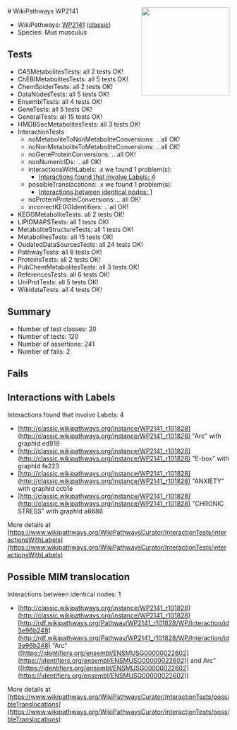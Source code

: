 <img style="float: right; width: 200px" src="https://upload.wikimedia.org/wikipedia/commons/thumb/8/83/Wplogo_with_text_500.png/640px-Wplogo_with_text_500.png" />
# WikiPathways WP2141

* WikiPathways: [WP2141](https://wikipathways.org/pathways/WP2141) ([classic](https://classic.wikipathways.org/instance/WP2141))
* Species: Mus musculus
## Tests
* CASMetabolitesTests: all 2 tests OK!
* ChEBIMetabolitesTests: all 5 tests OK!
* ChemSpiderTests: all 2 tests OK!
* DataNodesTests: all 5 tests OK!
* EnsemblTests: all 4 tests OK!
* GeneTests: all 5 tests OK!
* GeneralTests: all 15 tests OK!
* HMDBSecMetabolitesTests: all 3 tests OK!
* InteractionTests
    * noMetaboliteToNonMetaboliteConversions: .. all OK!
    * noNonMetaboliteToMetaboliteConversions: .. all OK!
    * noGeneProteinConversions: .. all OK!
    * nonNumericIDs: .. all OK!
    * interactionsWithLabels: .x we found 1 problem(s):
        * [Interactions found that involve Labels: 4](#630d267b)
    * possibleTranslocations: .x we found 1 problem(s):
        * [Interactions between identical nodes: 1](#1c118206)
    * noProteinProteinConversions: .. all OK!
    * incorrectKEGGIdentifiers: .. all OK!
* KEGGMetaboliteTests: all 2 tests OK!
* LIPIDMAPSTests: all 1 tests OK!
* MetaboliteStructureTests: all 1 tests OK!
* MetabolitesTests: all 15 tests OK!
* OudatedDataSourcesTests: all 24 tests OK!
* PathwayTests: all 8 tests OK!
* ProteinsTests: all 2 tests OK!
* PubChemMetabolitesTests: all 3 tests OK!
* ReferencesTests: all 6 tests OK!
* UniProtTests: all 5 tests OK!
* WikidataTests: all 4 tests OK!


## Summary

* Number of test classes: 20
* Number of tests: 120
* Number of assertions: 241
* Number of fails: 2

## Fails

<a name="630d267b" />

## Interactions with Labels

Interactions found that involve Labels: 4

* [http://classic.wikipathways.org/instance/WP2141_r101828](http://classic.wikipathways.org/instance/WP2141_r101828) "Arc" with graphId ed919
* [http://classic.wikipathways.org/instance/WP2141_r101828](http://classic.wikipathways.org/instance/WP2141_r101828) "E-box" with graphId fe223
* [http://classic.wikipathways.org/instance/WP2141_r101828](http://classic.wikipathways.org/instance/WP2141_r101828) "ANXIETY" with graphId ccb1e
* [http://classic.wikipathways.org/instance/WP2141_r101828](http://classic.wikipathways.org/instance/WP2141_r101828) "CHRONIC
STRESS" with graphId a6686


More details at [https://www.wikipathways.org/WikiPathwaysCurator/InteractionTests/interactionsWithLabels](https://www.wikipathways.org/WikiPathwaysCurator/InteractionTests/interactionsWithLabels)

<a name="1c118206" />

## Possible MIM translocation

Interactions between identical nodes: 1

* [http://classic.wikipathways.org/instance/WP2141_r101828](http://classic.wikipathways.org/instance/WP2141_r101828) [http://rdf.wikipathways.org/Pathway/WP2141_r101828/WP/Interaction/id3e96b248](http://rdf.wikipathways.org/Pathway/WP2141_r101828/WP/Interaction/id3e96b248) "Arc" ([https://identifiers.org/ensembl/ENSMUSG00000022602](https://identifiers.org/ensembl/ENSMUSG00000022602)) and 
Arc" ([https://identifiers.org/ensembl/ENSMUSG00000022602](https://identifiers.org/ensembl/ENSMUSG00000022602))


More details at [https://www.wikipathways.org/WikiPathwaysCurator/InteractionTests/possibleTranslocations](https://www.wikipathways.org/WikiPathwaysCurator/InteractionTests/possibleTranslocations)


